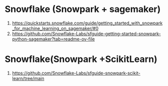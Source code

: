 # Snowflake (Snowpark + sagemaker)
1. https://quickstarts.snowflake.com/guide/getting_started_with_snowpark_for_machine_learning_on_sagemaker/#0
2. https://github.com/Snowflake-Labs/sfguide-getting-started-snowpark-python-sagemaker?tab=readme-ov-file

# Snowflake(Snowpark +ScikitLearn)
1. https://github.com/Snowflake-Labs/sfguide-snowpark-scikit-learn/tree/main
